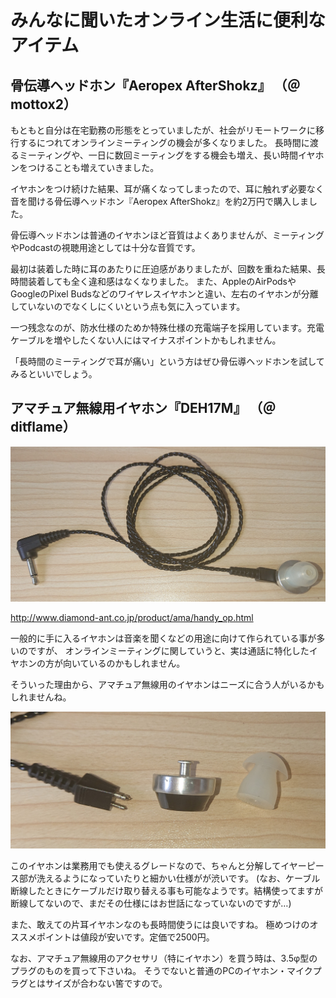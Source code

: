 # みんなに聞いたオンライン生活に便利なアイテム

## 骨伝導ヘッドホン『Aeropex AfterShokz』 （＠mottox2）

もともと自分は在宅勤務の形態をとっていましたが、社会がリモートワークに移行するにつれてオンラインミーティングの機会が多くなりました。
長時間に渡るミーティングや、一日に数回ミーティングをする機会も増え、長い時間イヤホンをつけることも増えていきました。

イヤホンをつけ続けた結果、耳が痛くなってしまったので、耳に触れず必要なく音を聞ける骨伝導ヘッドホン『Aeropex AfterShokz』を約2万円で購入しました。

骨伝導ヘッドホンは普通のイヤホンほど音質はよくありませんが、ミーティングやPodcastの視聴用途としては十分な音質です。

最初は装着した時に耳のあたりに圧迫感がありましたが、回数を重ねた結果、長時間装着しても全く違和感はなくなりました。
また、AppleのAirPodsやGoogleのPixel Budsなどのワイヤレスイヤホンと違い、左右のイヤホンが分離していないのでなくしにくいという点も気に入っています。

一つ残念なのが、防水仕様のためか特殊仕様の充電端子を採用しています。充電ケーブルを増やしたくない人にはマイナスポイントかもしれません。

「長時間のミーティングで耳が痛い」という方はぜひ骨伝導ヘッドホンを試してみるといいでしょう。

## アマチュア無線用イヤホン『DEH17M』 （＠ditflame）

![DEH17M](images/chap-favorite-goods/DEH17M_1.JPG?scale=0.7)

http://www.diamond-ant.co.jp/product/ama/handy_op.html

一般的に手に入るイヤホンは音楽を聞くなどの用途に向けて作られている事が多いのですが、
オンラインミーティングに関していうと、実は通話に特化したイヤホンの方が向いているのかもしれません。

そういった理由から、アマチュア無線用のイヤホンはニーズに合う人がいるかもしれませんね。

![DEH17Mを分解してみた](images/chap-favorite-goods/DEH17M_2.JPG?scale=0.7)

このイヤホンは業務用でも使えるグレードなので、ちゃんと分解してイヤーピース部が洗えるようになっていたりと細かい仕様がが渋いです。
(なお、ケーブル断線したときにケーブルだけ取り替える事も可能なようです。結構使ってますが断線してないので、まだその仕様にはお世話になっていないのですが…)

また、敢えての片耳イヤホンなのも長時間使うには良いですね。
極めつけのオススメポイントは値段が安いです。定価で2500円。

なお、アマチュア無線用のアクセサリ（特にイヤホン）を買う時は、3.5φ型のプラグのものを買って下さいね。
そうでないと普通のPCのイヤホン・マイクプラグとはサイズが合わない筈ですので。
